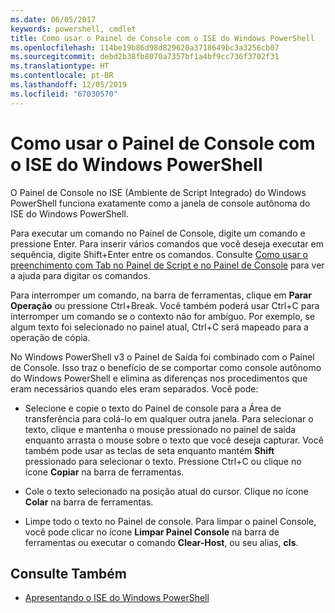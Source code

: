 ```yaml
---
ms.date: 06/05/2017
keywords: powershell, cmdlet
title: Como usar o Painel de Console com o ISE do Windows PowerShell
ms.openlocfilehash: 114be19b86d98d829620a3718649bc3a3256cb07
ms.sourcegitcommit: debd2b38fb8070a7357bf1a4bf9cc736f3702f31
ms.translationtype: HT
ms.contentlocale: pt-BR
ms.lasthandoff: 12/05/2019
ms.locfileid: "67030570"
---
```

# <a name="how-to-use-the-console-pane-in-the-windows-powershell-ise"></a>Como usar o Painel de Console com o ISE do Windows PowerShell

O Painel de Console no ISE (Ambiente de Script Integrado) do Windows PowerShell funciona exatamente como a janela de console autônoma do ISE do Windows PowerShell.

Para executar um comando no Painel de Console, digite um comando e pressione Enter. Para inserir vários comandos que você deseja executar em sequência, digite Shift+Enter entre os comandos. Consulte [Como usar o preenchimento com Tab no Painel de Script e no Painel de Console](How-to-Use-Tab-Completion-in-the-Script-Pane-and-Console-Pane.md) para ver a ajuda para digitar os comandos.

Para interromper um comando, na barra de ferramentas, clique em **Parar Operação** ou pressione Ctrl+Break. Você também poderá usar Ctrl+C para interromper um comando se o contexto não for ambíguo. Por exemplo, se algum texto foi selecionado no painel atual, Ctrl+C será mapeado para a operação de cópia.

No Windows PowerShell v3 o Painel de Saída foi combinado com o Painel de Console. Isso traz o benefício de se comportar como console autônomo do Windows PowerShell e elimina as diferenças nos procedimentos que eram necessários quando eles eram separados. Você pode:

- Selecione e copie o texto do Painel de console para a Área de transferência para colá-lo em qualquer outra janela. Para selecionar o texto, clique e mantenha o mouse pressionado no painel de saída enquanto arrasta o mouse sobre o texto que você deseja capturar. Você também pode usar as teclas de seta enquanto mantém **Shift** pressionado para selecionar o texto. Pressione Ctrl+C ou clique no ícone **Copiar** na barra de ferramentas.

- Cole o texto selecionado na posição atual do cursor. Clique no ícone **Colar** na barra de ferramentas.

- Limpe todo o texto no Painel de console. Para limpar o painel Console, você pode clicar no ícone **Limpar Painel Console** na barra de ferramentas ou executar o comando **Clear-Host**, ou seu alias, **cls**.

## <a name="see-also"></a>Consulte Também

- [Apresentando o ISE do Windows PowerShell](Introducing-the-Windows-PowerShell-ISE.md)
